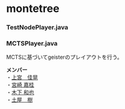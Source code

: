 # montetree

### TestNodePlayer.java
### MCTSPlayer.java
MCTSに基づいてgeisterのプレイアウトを行う。


__メンバー__  
・[上宮　佳晃](https://github.com/u-emiya)  
・[宮崎 嘉桂](https://github.com/devTKM)  
・[木下 和也](https://github.com/KazuyaKinoshita)  
・[土屋　樹](https://github.com/TatsukiTsuchiya)
